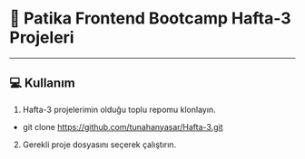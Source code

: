 #  📜 Patika Frontend Bootcamp Hafta-3 Projeleri

---

## :computer: Kullanım

1.  Hafta-3 projelerimin olduğu toplu repomu klonlayın.
*   git clone https://github.com/tunahanyasar/Hafta-3.git
2. Gerekli proje dosyasını seçerek çalıştırın.

